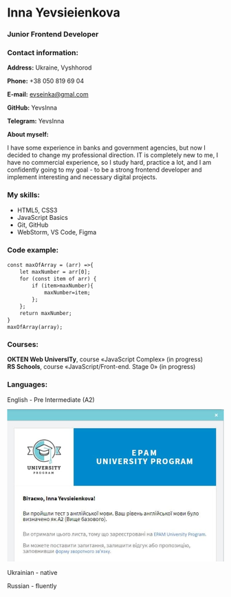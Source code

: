 # Inna Yevsieienkova

### Junior Frontend Developer

### Contact information:
**Address:** Ukraine, Vyshhorod

**Phone:** +38 050 819 69 04

**E-mail:** evseinka@gmal.com

**GitHub:** YevsInna

**Telegram:** YevsInna

**About myself:**

I have some experience in banks and government agencies, but now I decided to change my professional direction. IT is completely new to me, I have no commercial experience, so I study hard, practice a lot, and I am confidently going to my goal - to be a strong frontend developer and implement interesting and necessary digital projects.

### My skills:
* HTML5, CSS3
* JavaScript Basics
* Git, GitHub
* WebStorm, VS Code, Figma

### Code example:
```let array = [46,87,0,28,55,-4];
const maxOfArray = (arr) =>{
    let maxNumber = arr[0];
    for (const item of arr) {
        if (item>maxNumber){
            maxNumber=item;
        };
    };
    return maxNumber;
}
maxOfArray(array);
```
### Courses:
**OKTEN Web UniversITy**, course «JavaScript Complex» (in progress)   
**RS Schools**, course «JavaScript/Front-end. Stage 0» (in progress)

### Languages:
English - Pre Intermediate (A2)

![english_test_result](./eng_test.png "Result of EPAM english test")


Ukrainian - native

Russian - fluently
